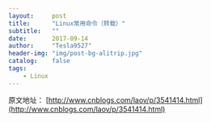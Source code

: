 ```yaml
---
layout:     post
title:      "Linux常用命令（转载）"
subtitle:   ""
date:       2017-09-14
author:     "Tesla9527"
header-img: "img/post-bg-alitrip.jpg"
catalog:    false
tags:
    - Linux
---
```

原文地址：
[http://www.cnblogs.com/laov/p/3541414.html](http://www.cnblogs.com/laov/p/3541414.html)
